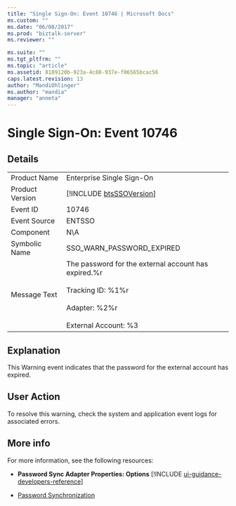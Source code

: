 ```yaml
---
title: "Single Sign-On: Event 10746 | Microsoft Docs"
ms.custom: ""
ms.date: "06/08/2017"
ms.prod: "biztalk-server"
ms.reviewer: ""

ms.suite: ""
ms.tgt_pltfrm: ""
ms.topic: "article"
ms.assetid: 8189120b-923a-4c88-937e-f06565bcac56
caps.latest.revision: 13
author: "MandiOhlinger"
ms.author: "mandia"
manager: "anneta"
---
```

# Single Sign-On: Event 10746
## Details  

|                 |                                                                                                                                               |
|-----------------|-----------------------------------------------------------------------------------------------------------------------------------------------|
|  Product Name   |                                                           Enterprise Single Sign-On                                                           |
| Product Version |                                          [!INCLUDE [btsSSOVersion](../includes/btsssoversion-md.md)]                                          |
|    Event ID     |                                                                     10746                                                                     |
|  Event Source   |                                                                    ENTSSO                                                                     |
|    Component    |                                                                      N\A                                                                      |
|  Symbolic Name  |                                                           SSO_WARN_PASSWORD_EXPIRED                                                           |
|  Message Text   | The password for the external account has expired.%r<br /><br /> Tracking ID: %1%r<br /><br /> Adapter: %2%r<br /><br /> External Account: %3 |

## Explanation  
 This Warning event indicates that the password for the external account has expired.  

## User Action  
 To resolve this warning, check the system and application event logs for associated errors.    

## More info
For more information, see the following resources:  

- <strong>Password Sync Adapter Properties: Options</strong> [!INCLUDE [ui-guidance-developers-reference](../includes/ui-guidance-developers-reference.md)]  

- [Password Synchronization](../core/password-synchronization2.md)
